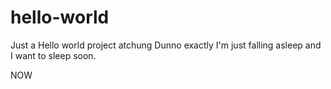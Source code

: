 # hello-world
Just a Hello world project
atchung
Dunno exactly I'm just falling asleep and I want to sleep soon.

NOW
